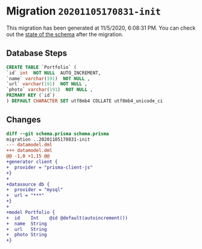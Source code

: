 # Migration `20201105170831-init`

This migration has been generated at 11/5/2020, 6:08:31 PM.
You can check out the [state of the schema](./schema.prisma) after the migration.

## Database Steps

```sql
CREATE TABLE `Portfolio` (
`id` int  NOT NULL  AUTO_INCREMENT,
`name` varchar(191)  NOT NULL ,
`url` varchar(191)  NOT NULL ,
`photo` varchar(191)  NOT NULL ,
PRIMARY KEY (`id`)
) DEFAULT CHARACTER SET utf8mb4 COLLATE utf8mb4_unicode_ci
```

## Changes

```diff
diff --git schema.prisma schema.prisma
migration ..20201105170831-init
--- datamodel.dml
+++ datamodel.dml
@@ -1,0 +1,15 @@
+generator client {
+  provider = "prisma-client-js"
+}
+
+datasource db {
+  provider = "mysql"
+  url = "***"
+}
+
+model Portfolio {
+  id    Int    @id @default(autoincrement())
+  name  String
+  url   String
+  photo String
+}
```


